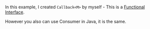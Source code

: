 In this example, I created `Callback<M>` by myself - This is a [Functional Interface](http://tutorials.jenkov.com/java-functional-programming/functional-interfaces.html). 

However you also can use Consumer in Java, it is the same.
